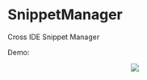 # SnippetManager

Cross IDE Snippet Manager

Demo:
<p align="center">
<img src="https://media.giphy.com/media/3kwbjJrk1VkY5bORzE/giphy.gif">
</p>
